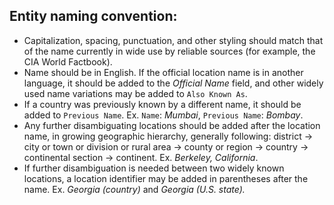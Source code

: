 ## Entity naming convention:

- Capitalization, spacing, punctuation, and other styling should match that of the name currently in wide use by reliable sources (for example, the CIA World Factbook).
- Name should be in English.  If the official location name is in another language, it should be added to the *Official Name* field, and other widely used name variations may be added to `Also Known As`.
- If a country was previously known by a different name, it should be added to `Previous Name`. Ex. `Name`: *Mumbai*, `Previous Name`: *Bombay*.
- Any further disambiguating locations should be added after the location name, in growing geographic hierarchy, generally following: district → city or town or division or rural area → county or region → country → continental section → continent.  Ex. *Berkeley, California*.
- If further disambiguation is needed between two widely known locations, a location identifier may be added in parentheses after the name.  Ex. *Georgia (country)* and *Georgia (U.S. state).*
